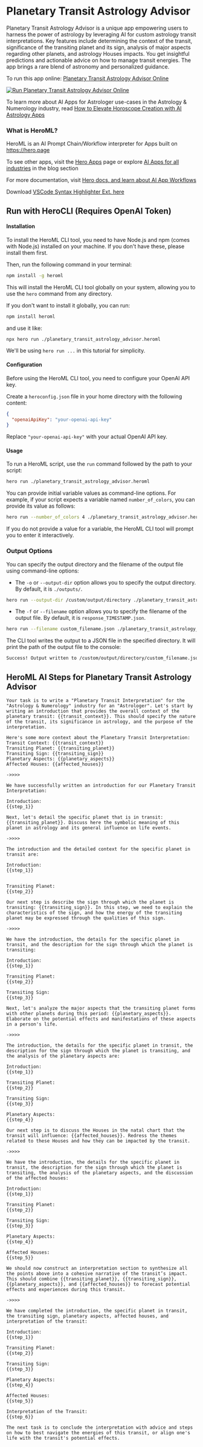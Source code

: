# Planetary Transit Astrology Advisor

Planetary Transit Astrology Advisor is a unique app empowering users to harness the power of astrology by leveraging AI for custom astrology transit interpretations. Key features include determining the context of the transit, significance of the transiting planet and its sign, analysis of major aspects regarding other planets, and astrology Houses impacts. You get insightful predictions and actionable advice on how to manage transit energies. The app brings a rare blend of astronomy and personalized guidance.

To run this app online: [Planetary Transit Astrology Advisor Online](https://hero.page/app/planetary-transit-astrology-advisor-custom-astrological-transit-interpretations/hoQPngI0OeF1vT1GSACA)

[![Run Planetary Transit Astrology Advisor Online](/assets/run.svg)](https://hero.page/app/planetary-transit-astrology-advisor-custom-astrological-transit-interpretations/hoQPngI0OeF1vT1GSACA)

To learn more about AI Apps for Astrologer use-cases in the Astrology & Numerology industry, read [How to Elevate Horoscope Creation with AI Astrology Apps](https://hero.page/blog/ai/astrology-and-numerology/how-to-elevate-horoscope-creation-with-ai-astrology-apps/170739)

### What is HeroML?
HeroML is an AI Prompt Chain/Workflow interpreter for Apps built on https://hero.page 

To see other apps, visit the [Hero Apps](https://hero.page/apps) page or explore [AI Apps for all industries](https://hero.page/blog) in the blog section

For more documentation, visit [Hero docs, and learn about AI App Workflows](https://hero.page/tutorials/introduction-to-heroml)

Download [VSCode Syntax Highlighter Ext. here](https://marketplace.visualstudio.com/items?itemName=hero-page.heroml)

## Run with HeroCLI (Requires OpenAI Token)

#### Installation

To install the HeroML CLI tool, you need to have Node.js and npm (comes with Node.js) installed on your machine. If you don't have these, please install them first. 

Then, run the following command in your terminal:

```bash
npm install -g heroml
```

This will install the HeroML CLI tool globally on your system, allowing you to use the `hero` command from any directory.

If you don't want to install it globally, you can run:

```bash
npm install heroml
```

and use it like:

```bash
npx hero run ./planetary_transit_astrology_advisor.heroml
```

We'll be using `hero run ...` in this tutorial for simplicity.

#### Configuration

Before using the HeroML CLI tool, you need to configure your OpenAI API key. 

Create a `heroconfig.json` file in your home directory with the following content:

```json
{
  "openaiApiKey": "your-openai-api-key"
}
```

Replace `"your-openai-api-key"` with your actual OpenAI API key.

#### Usage

To run a HeroML script, use the `run` command followed by the path to your script:

```bash
hero run ./planetary_transit_astrology_advisor.heroml
```

You can provide initial variable values as command-line options. For example, if your script expects a variable named `number_of_colors`, you can provide its value as follows:

```bash
hero run --number_of_colors 4 ./planetary_transit_astrology_advisor.heroml
```

If you do not provide a value for a variable, the HeroML CLI tool will prompt you to enter it interactively.

### Output Options

You can specify the output directory and the filename of the output file using command-line options:

- The `-o` or `--output-dir` option allows you to specify the output directory. By default, it is `./outputs/`.

```bash
hero run --output-dir /custom/output/directory ./planetary_transit_astrology_advisor.heroml
```

- The `-f` or `--filename` option allows you to specify the filename of the output file. By default, it is `response_TIMESTAMP.json`.

```bash
hero run --filename custom_filename.json ./planetary_transit_astrology_advisor.heroml
```

The CLI tool writes the output to a JSON file in the specified directory. It will print the path of the output file to the console:

```bash
Success! Output written to /custom/output/directory/custom_filename.json
```


## HeroML AI Steps for Planetary Transit Astrology Advisor
```
Your task is to write a "Planetary Transit Interpretation" for the "Astrology & Numerology" industry for an "Astrologer". Let's start by writing an introduction that provides the overall context of the planetary transit: {{transit_context}}. This should specify the nature of the transit, its significance in astrology, and the purpose of the interpretation.

Here's some more context about the Planetary Transit Interpretation:
Transit Context: {{transit_context}}
Transiting Planet: {{transiting_planet}}
Transiting Sign: {{transiting_sign}}
Planetary Aspects: {{planetary_aspects}}
Affected Houses: {{affected_houses}}

->>>>

We have successfully written an introduction for our Planetary Transit Interpretation:

Introduction:
{{step_1}}

Next, let's detail the specific planet that is in transit: {{transiting_planet}}. Discuss here the symbolic meaning of this planet in astrology and its general influence on life events.

->>>>

The introduction and the detailed context for the specific planet in transit are:

Introduction:
{{step_1}}


Transiting Planet:
{{step_2}}

Our next step is describe the sign through which the planet is transiting: {{transiting_sign}}. In this step, we need to explain the characteristics of the sign, and how the energy of the transiting planet may be expressed through the qualities of this sign.

->>>>

We have the introduction, the details for the specific planet in transit, and the description for the sign through which the planet is transiting:

Introduction:
{{step_1}}

Transiting Planet:
{{step_2}}

Transiting Sign:
{{step_3}}

Next, let's analyze the major aspects that the transiting planet forms with other planets during this period: {{planetary_aspects}}. Elaborate on the potential effects and manifestations of these aspects in a person's life.

->>>>

The introduction, the details for the specific planet in transit, the description for the sign through which the planet is transiting, and the analysis of the planetary aspects are:

Introduction:
{{step_1}}

Transiting Planet:
{{step_2}}

Transiting Sign:
{{step_3}}

Planetary Aspects:
{{step_4}}

Our next step is to discuss the Houses in the natal chart that the transit will influence: {{affected_houses}}. Redress the themes related to these Houses and how they can be impacted by the transit.

->>>>

We have the introduction, the details for the specific planet in transit, the description for the sign through which the planet is transiting, the analysis of the planetary aspects, and the discussion of the affected houses:

Introduction:
{{step_1}}

Transiting Planet:
{{step_2}}

Transiting Sign:
{{step_3}}

Planetary Aspects:
{{step_4}}

Affected Houses:
{{step_5}}

We should now construct an interpretation section to synthesize all the points above into a cohesive narrative of the transit’s impact. This should combine {{transiting_planet}}, {{transiting_sign}}, {{planetary_aspects}}, and {{affected_houses}} to forecast potential effects and experiences during this transit.

->>>>

We have completed the introduction, the specific planet in transit, the transiting sign, planetary aspects, affected houses, and interpretation of the transit:

Introduction:
{{step_1}}

Transiting Planet:
{{step_2}}

Transiting Sign:
{{step_3}}

Planetary Aspects:
{{step_4}}

Affected Houses:
{{step_5}}

Interpretation of the Transit:
{{step_6}}

The next task is to conclude the interpretation with advice and steps on how to best navigate the energies of this transit, or align one's life with the transit's potential effects. 


```

